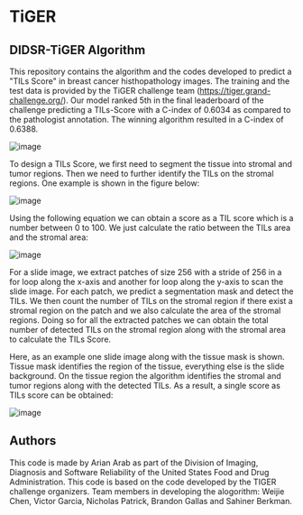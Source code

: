 # TiGER

## **DIDSR-TiGER Algorithm**

This repository contains the algorithm and the codes developed to predict a "TILs Score" in breast cancer histhopathology images. The training and the test data is provided by the TiGER challenge team (https://tiger.grand-challenge.org/). Our model ranked 5th in the final leaderboard of the challenge predicting a TILs-Score with a C-index of 0.6034 as compared to the pathologist annotation. The winning algorithm resulted in a C-index of 0.6388.

![image](https://user-images.githubusercontent.com/68286434/181017984-7b545385-7203-4c74-8dc8-6592c22b6bb9.png)

To design a TILs Score, we first need to segment the tissue into stromal and tumor regions. Then we need to further identify the TILs on the stromal regions. One example is shown in the figure below:

![image](https://user-images.githubusercontent.com/68286434/181020487-3b1ad0cb-91fe-4b2b-8ea6-6fd07f41baf1.png)

Using the following equation we can obtain a score as a TIL score which is a number between 0 to 100. We just calculate the ratio between the TILs area and the stromal area:

![image](https://user-images.githubusercontent.com/68286434/181020219-354f255f-1d17-4268-b89d-377b7fedd86f.png)

For a slide image, we extract patches of size 256 with a stride of 256 in a for loop along the x-axis and another for loop along the y-axis to scan the slide image. For each patch, we predict a segmentation mask and detect the TILs. We then count the number of TILs on the stromal region if there exist a stromal region on the patch and we also calculate the area of the stromal regions. Doing so for all the extracted patches we can obtain the total number of detected TILs on the stromal region along with the stromal area to calculate the TILs Score.

Here, as an example one slide image along with the tissue mask is shown. Tissue mask identifies the region of the tissue, everything else is the slide background. On the tissue region the algorithm identifies the stromal and tumor regions along with the detected TILs. As a result, a single score as TILs score can be obtained:

![image](https://user-images.githubusercontent.com/68286434/181023515-2135f75d-1736-4420-b127-6009d2c67d8e.png)

## **Authors**

This code is made by Arian Arab as part of the Division of Imaging, Diagnosis and Software Reliability of the United States Food and Drug Administration. This code is based on the code developed by the TIGER challenge organizers. Team members in developing the alogorithm: Weijie Chen, Victor Garcia, Nicholas Patrick, Brandon Gallas and Sahiner Berkman.
